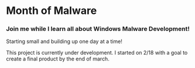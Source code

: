 # Month of Malware 
### Join me while I learn all about Windows Malware Development! 
Starting small and building up one day at a time!

This project is currently under development. I started on 2/18 with a goal to create a final product by the end of march.

